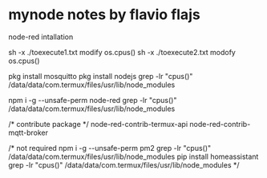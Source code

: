 # mynode notes by flavio flajs
node-red intallation

sh -x ./toexecute1.txt
modify os.cpus()
sh -x ./toexecute2.txt
modofy os.cpus()

pkg install mosquitto
pkg install nodejs
grep -lr "cpus()" /data/data/com.termux/files/usr/lib/node_modules

npm i -g --unsafe-perm node-red
grep -lr "cpus()" /data/data/com.termux/files/usr/lib/node_modules

/* contribute package */
node-red-contrib-termux-api
node-red-contrib-mqtt-broker

/* not required
npm i -g --unsafe-perm pm2
grep -lr "cpus()" /data/data/com.termux/files/usr/lib/node_modules
pip install homeassistant
grep -lr "cpus()" /data/data/com.termux/files/usr/lib/node_modules
*/

